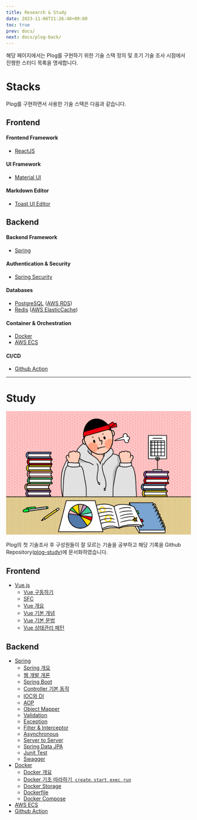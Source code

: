 ```yaml
---
title: Research & Study
date: 2023-11-06T21:26:48+09:00
toc: true
prev: docs/
next: docs/plog-back/
---
```

해당 페이지에서는 Plog를 구현하기 위한 기술 스택 정의 및 초기 기술 조사 시점에서 진행한 스터디 목록을 명세합니다.

# Stacks
Plog를 구현하면서 사용한 기술 스택은 다음과 같습니다.

## Frontend
#### Frontend Framework
- [ReactJS](https://ko.legacy.reactjs.org/)
#### UI Framework
- [Material UI](https://mui.com/)
#### Markdown Editor
- [Toast UI Editor](https://ui.toast.com/)

## Backend
#### Backend Framework
  - [Spring](https://spring.io/)

#### Authentication & Security
  - [Spring Security](https://spring.io/projects/spring-security)

#### Databases
- [PostgreSQL](https://www.postgresql.org/) ([AWS RDS](https://aws.amazon.com/ko/rds/))
- [Redis](https://redis.io/) ([AWS ElasticCache](https://aws.amazon.com/ko/elasticache/))

#### Container & Orchestration
- [Docker](https://www.docker.com/)
- [AWS ECS](https://aws.amazon.com/ko/ecs/)

#### CI/CD
- [Github Action](https://docs.github.com/ko/actions)

---
# Study
![image](./asset/images/_index-1699279733409.png)

Plog의 첫 기술조사 후 구성원들이 잘 모르는 기술을 공부하고 해당 기록을 Github Repository([plog-study](https://github.com/project-555/plog-study))에 문서화하였습니다.

## Frontend
- [Vue.js](https://github.com/project-555/plog-study/tree/main/vue.js)
  - [Vue 구동하기](https://github.com/project-555/plog-study/blob/main/vue.js/01.start-with-vue.md)
  - [SFC](https://github.com/project-555/plog-study/blob/main/vue.js/02.SFC.md)
  - [Vue 개요](https://github.com/project-555/plog-study/blob/main/vue.js/03.what-is-vue.md)
  - [Vue 기본 개념](https://github.com/project-555/plog-study/blob/main/vue.js/04.vue-overview.md)
  - [Vue 기본 문법](https://github.com/project-555/plog-study/blob/main/vue.js/05.vue-syntax.md)
  - [Vue 상태관리 패턴](https://github.com/project-555/plog-study/blob/main/vue.js/06.state-management-pattern.md)
## Backend
- [Spring](https://github.com/project-555/plog-study/tree/main/spring)
  - [Spring 개요](https://github.com/project-555/plog-study/blob/main/spring/01.what-is-spring.md)
  - [웹 개발 개론](https://github.com/project-555/plog-study/blob/main/spring/02.web.md)
  - [Spring Boot](https://github.com/project-555/plog-study/blob/main/spring/03.spring-boot.md)
  - [Controller 기본 동작](https://github.com/project-555/plog-study/blob/main/spring/04.server.md)
  - [IOC와 DI](https://github.com/project-555/plog-study/blob/main/spring/05.ioc-and-di.md)
  - [AOP](https://github.com/project-555/plog-study/blob/main/spring/06.aop.md)
  - [Object Mapper](https://github.com/project-555/plog-study/blob/main/spring/07.object-mapper.md)
  - [Validation](https://github.com/project-555/plog-study/blob/main/spring/08.validation.md)
  - [Exception](https://github.com/project-555/plog-study/blob/main/spring/09.exception.md)
  - [Filter & Interceptor](https://github.com/project-555/plog-study/blob/main/spring/10.filter-interceptor.md)
  - [Asynchronous](https://github.com/project-555/plog-study/blob/main/spring/11.asynchronous.md)
  - [Server to Server](https://github.com/project-555/plog-study/blob/main/spring/12.server-to-server.md)
  - [Spring Data JPA](https://github.com/project-555/plog-study/blob/main/spring/jpa.md)
  - [Junit Test](https://github.com/project-555/plog-study/blob/main/spring/junit.md)
  - [Swagger](https://github.com/project-555/plog-study/blob/main/spring/swagger.md)
- [Docker](https://github.com/project-555/plog-study/tree/main/docker)
  - [Docker 개요](https://github.com/project-555/plog-study/blob/main/docker/01.what-is-docker.md)
  - [Docker 기초 따라하기, `create`, `start`, `exec`, `run`](https://github.com/project-555/plog-study/blob/main/docker/02.getting-start-docker.md)
  - [Docker Storage](https://github.com/project-555/plog-study/blob/main/docker/03.docker-storage.md)
  - [Dockerfile](https://github.com/project-555/plog-study/blob/main/docker/04.dockerfile.md)
  - [Docker Compose](https://github.com/project-555/plog-study/blob/main/docker/05.docker-compose.md)
- [AWS ECS](https://github.com/project-555/plog-study/blob/main/aws/ecs.md)
- [Github Action](https://github.com/project-555/plog-study/blob/main/aws/github-action.md)